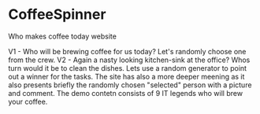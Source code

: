 # CoffeeSpinner
Who makes coffee today website

V1 - Who will be brewing coffee for us today? Let's randomly choose one from the crew. V2 - Again a nasty looking kitchen-sink at the office? Whos turn would it be to clean the dishes. Lets use a random generator to point out a winner for the tasks. The site has also a more deeper meening as it also presents briefly the randomly chosen "selected" person with a picture and comment. The demo contetn consists of 9 IT legends who will brew your coffee.

